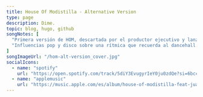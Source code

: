 ```yaml
---
title: House Of Modistilla - Alternative Version
type: page
description: Dime.
topic: blog, hugo, github
songNotes: [
  "Primera versión de HOM, descartada por el productor ejecutivo y lanzada como single independiente por la intérprete.",
  "Influencias pop y disco sobre una rítmica que recuerda al dancehall."
]
songImageUrl: "/hom-alt-version_cover.jpg"
socialIcons:
  - name: "spotify"
    url: "https://open.spotify.com/track/5diY3EvugyrIeY0ju0zdQe?si=6bccab349ff5497d"
  - name: "applemusic"
    url: "https://music.apple.com/es/album/house-of-modistilla-feat-juanddddiego/1650595628?i=1650596177"
---
```

